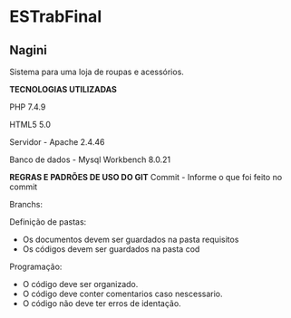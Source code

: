 # ESTrabFinal

## Nagini

Sistema para uma loja de roupas e acessórios.

**TECNOLOGIAS UTILIZADAS**

PHP 7.4.9

HTML5 5.0

Servidor - Apache 2.4.46

Banco de dados - Mysql Workbench 8.0.21


**REGRAS E PADRÕES DE USO DO GIT**
Commit - Informe o que foi feito no commit

Branchs:

Definição de pastas:
- Os documentos devem ser guardados na pasta requisitos
- Os códigos devem ser guardados na pasta cod

Programação: 
- O código deve ser organizado.
- O código deve conter comentarios caso nescessario.
- O código não deve ter erros de identação.
